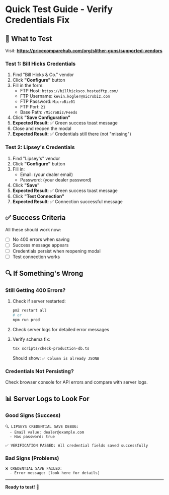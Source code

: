 # Quick Test Guide - Verify Credentials Fix

## 🎯 What to Test

Visit: **https://pricecomparehub.com/org/slither-guns/supported-vendors**

### Test 1: Bill Hicks Credentials

1. Find "Bill Hicks & Co." vendor
2. Click **"Configure"** button
3. Fill in the form:
   - FTP Host: `https://billhicksco.hostedftp.com/`
   - FTP Username: `kevin.kogler@microbiz.com`
   - FTP Password: `MicroBiz01`
   - FTP Port: `21`
   - Base Path: `/MicroBiz/Feeds`
4. Click **"Save Configuration"**
5. **Expected Result**: ✅ Green success toast message
6. Close and reopen the modal
7. **Expected Result**: ✅ Credentials still there (not "missing")

### Test 2: Lipsey's Credentials

1. Find "Lipsey's" vendor
2. Click **"Configure"** button
3. Fill in:
   - Email: (your dealer email)
   - Password: (your dealer password)
4. Click **"Save"**
5. **Expected Result**: ✅ Green success toast message
6. Click **"Test Connection"**
7. **Expected Result**: ✅ Connection successful message

## ✅ Success Criteria

All these should work now:
- [ ] No 400 errors when saving
- [ ] Success message appears
- [ ] Credentials persist when reopening modal
- [ ] Test connection works

## 🔍 If Something's Wrong

### Still Getting 400 Errors?

1. Check if server restarted:
   ```bash
   pm2 restart all
   # or
   npm run prod
   ```

2. Check server logs for detailed error messages

3. Verify schema fix:
   ```bash
   tsx scripts/check-production-db.ts
   ```
   Should show: `✅ Column is already JSONB`

### Credentials Not Persisting?

Check browser console for API errors and compare with server logs.

## 📊 Server Logs to Look For

### Good Signs (Success)
```
🔍 LIPSEYS CREDENTIAL SAVE DEBUG:
  - Email value: dealer@example.com
  - Has password: true
  
✅ VERIFICATION PASSED: All credential fields saved successfully
```

### Bad Signs (Problems)
```
❌ CREDENTIAL SAVE FAILED:
  - Error message: [look here for details]
```

---

**Ready to test!** 🚀









